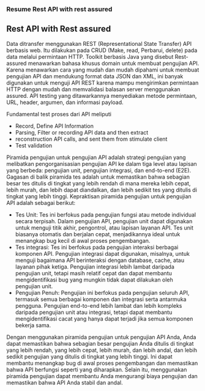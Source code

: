 ### Resume Rest API with rest assured

## Rest API with Rest assured
Data ditransfer menggunakan REST (Representational State Transfer) API berbasis web. Itu dilakukan pada CRUD (Make, read, Perbarui, delete) pada data melalui permintaan HTTP. Toolkit berbasis Java yang disebut Rest-assured menawarkan bahasa khusus domain untuk membuat pengujian API. Karena menawarkan cara yang mudah dan mudah dipahami untuk membuat pengujian API dan mendukung format data JSON dan XML, ini banyak digunakan untuk menguji API REST karena mampu mengirimkan permintaan HTTP dengan mudah dan memvalidasi balasan server menggunakan assured. API testing yang ditawarkannya menyediakan metode permintaan, URL, header, argumen, dan informasi payload.

Fundamental test proses dari API meliputi
- Record, Define API Information
- Parsing, Filter or recording API data and then extract
- reconstruction API calls, and sent them from stimulate client
- Test validation

Piramida pengujian untuk pengujian API adalah strategi pengujian yang melibatkan pengorganisasian pengujian API ke dalam tiga level atau lapisan yang berbeda: pengujian unit, pengujian integrasi, dan  end-to-end (E2E). Gagasan di balik piramida tes adalah untuk memastikan bahwa sebagian besar tes ditulis di tingkat yang lebih rendah di mana mereka lebih cepat, lebih murah, dan lebih dapat diandalkan, dan lebih sedikit tes yang ditulis di tingkat yang lebih tinggi. Kepraktisan piramida pengujian untuk pengujian API adalah sebagai berikut:

- Tes Unit: Tes ini berfokus pada pengujian fungsi atau metode individual secara terpisah. Dalam  pengujian API, pengujian unit dapat digunakan untuk menguji titik akhir, pengontrol, atau lapisan layanan API. Tes unit biasanya otomatis dan berjalan cepat, menjadikannya ideal untuk menangkap bug kecil di awal proses pengembangan.
- Tes integrasi: Tes ini berfokus pada pengujian interaksi berbagai komponen API. Pengujian integrasi dapat digunakan, misalnya, untuk menguji bagaimana API berinteraksi dengan database, cache, atau layanan pihak ketiga. Pengujian integrasi lebih lambat daripada pengujian unit, tetapi masih relatif cepat dan dapat membantu mengidentifikasi bug yang mungkin tidak dapat dilakukan oleh pengujian unit.
- Pengujian Penuh: Pengujian ini berfokus pada pengujian seluruh API, termasuk semua berbagai komponen dan integrasi  serta antarmuka pengguna. Pengujian end-to-end lebih lambat dan lebih kompleks daripada pengujian unit atau integrasi, tetapi dapat membantu mengidentifikasi cacat yang  hanya dapat terjadi jika semua komponen bekerja sama.

Dengan menggunakan piramida pengujian untuk pengujian API Anda, Anda dapat memastikan bahwa sebagian besar pengujian Anda ditulis di tingkat yang lebih rendah, yang lebih cepat, lebih murah, dan lebih andal, dan lebih sedikit pengujian yang ditulis di tingkat yang lebih tinggi. Ini dapat membantu  menangkap bug di awal proses pengembangan dan memastikan bahwa API  berfungsi seperti yang diharapkan. Selain itu, menggunakan piramida pengujian dapat membantu Anda mengurangi  biaya pengujian dan memastikan bahwa API Anda stabil dan andal.
